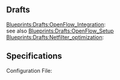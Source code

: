 Drafts
------

[Blueprints:Drafts:OpenFlow_Integration](Blueprints-Drafts-Netfilter-optimization):   
see also [Blueprints:Drafts:OpenFlow_Setup](Blueprints-Drafts-OpenFlow-Setup)  
[Blueprints:Drafts:Netfilter_optimization](Blueprints-Drafts-Netfilter-optimization):  

Specifications
--------------

Configuration File:  


